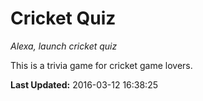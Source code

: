 # Cricket Quiz
*Alexa, launch cricket quiz*

This is a trivia game for cricket game lovers.

**Last Updated:** 2016-03-12 16:38:25